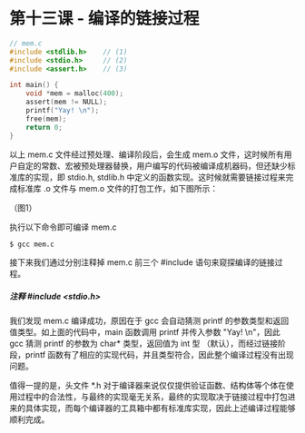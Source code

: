 # 第十三课 - 编译的链接过程



```c
// mem.c
#include <stdlib.h>    // (1)
#include <stdio.h>     // (2)
#include <assert.h>    // (3)

int main() {
    void *mem = malloc(400);
    assert(mem != NULL);
    printf("Yay! \n");
    free(mem);
    return 0;
}
```

以上 mem.c 文件经过预处理、编译阶段后，会生成 mem.o 文件，这时候所有用户自定的常数、宏被预处理器替换，用户编写的代码被编译成机器码，但还缺少标准库的实现，即 stdio.h, stdlib.h 中定义的函数实现。这时候就需要链接过程来完成标准库 .o 文件与 mem.o 文件的打包工作，如下图所示：

（图1）

执行以下命令即可编译 mem.c

```bash
$ gcc mem.c
```

接下来我们通过分别注释掉 mem.c 前三个 \#include 语句来窥探编译的链接过程。

##### 注释 \#include &lt;stdio.h&gt;

我们发现 mem.c 编译成功，原因在于 gcc 会自动猜测 printf 的参数类型和返回值类型。如上面的代码中，main 函数调用 printf 并传入参数 "Yay! \n"，因此 gcc 猜测 printf 的参数为 char\* 类型，返回值为 int 型 （默认），而经过链接阶段，printf 函数有了相应的实现代码，并且类型符合，因此整个编译过程没有出现问题。

值得一提的是，头文件 \*.h 对于编译器来说仅仅提供验证函数、结构体等个体在使用过程中的合法性，与最终的实现毫无关系，最终的实现取决于链接过程中打包进来的具体实现，而每个编译器的工具箱中都有标准库实现，因此上述编译过程能够顺利完成。



